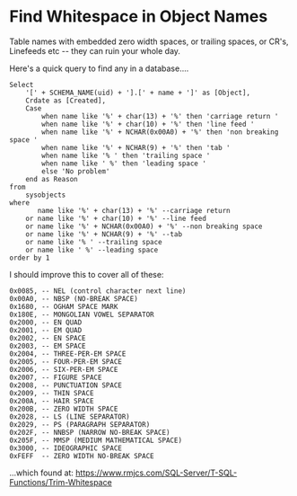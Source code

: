 # Find Whitespace in Object Names

Table names with embedded zero width spaces, or trailing spaces, or CR's, Linefeeds etc -- they can ruin your whole day.

Here's a quick query to find any in a database....


	Select
		'[' + SCHEMA_NAME(uid) + '].[' + name + ']' as [Object],
		Crdate as [Created],
		Case
			when name like '%' + char(13) + '%' then 'carriage return '
			when name like '%' + char(10) + '%' then 'line feed '
			when name like '%' + NCHAR(0x00A0) + '%' then 'non breaking space '
			when name like '%' + NCHAR(9) + '%' then 'tab '
			when name like '% ' then 'trailing space '
			when name like ' %' then 'leading space '
			else 'No problem'
		end as Reason
	from
		sysobjects
	where
		   name like '%' + char(13) + '%' --carriage return
		or name like '%' + char(10) + '%' --line feed
		or name like '%' + NCHAR(0x00A0) + '%' --non breaking space
		or name like '%' + NCHAR(9) + '%' --tab
		or name like '% ' --trailing space
		or name like ' %' --leading space
	order by 1


I should improve this to cover all of these:

	0x0085, -- NEL (control character next line)
	0x00A0, -- NBSP (NO-BREAK SPACE)
	0x1680, -- OGHAM SPACE MARK
	0x180E, -- MONGOLIAN VOWEL SEPARATOR
	0x2000, -- EN QUAD
	0x2001, -- EM QUAD
	0x2002, -- EN SPACE
	0x2003, -- EM SPACE
	0x2004, -- THREE-PER-EM SPACE
	0x2005, -- FOUR-PER-EM SPACE
	0x2006, -- SIX-PER-EM SPACE
	0x2007, -- FIGURE SPACE
	0x2008, -- PUNCTUATION SPACE
	0x2009, -- THIN SPACE
	0x200A, -- HAIR SPACE
	0x200B, -- ZERO WIDTH SPACE
	0x2028, -- LS (LINE SEPARATOR)
	0x2029, -- PS (PARAGRAPH SEPARATOR)
	0x202F, -- NNBSP (NARROW NO-BREAK SPACE)
	0x205F, -- MMSP (MEDIUM MATHEMATICAL SPACE)
	0x3000, -- IDEOGRAPHIC SPACE
	0xFEFF  -- ZERO WIDTH NO-BREAK SPACE

...which found at: <https://www.rmjcs.com/SQL-Server/T-SQL-Functions/Trim-Whitespace>
